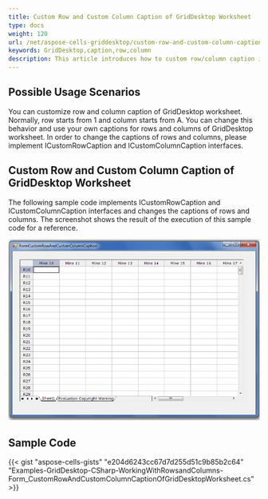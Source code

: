 ```yaml
---
title: Custom Row and Custom Column Caption of GridDesktop Worksheet
type: docs
weight: 120
url: /net/aspose-cells-griddesktop/custom-row-and-custom-column-caption-of-griddesktop-worksheet/
keywords: GridDesktop,caption,row,column
description: This article introduces how to custom row/column caption in GridDesktop.
---
```


## **Possible Usage Scenarios**
You can customize row and column caption of GridDesktop worksheet. Normally, row starts from 1 and column starts from A. You can change this behavior and use your own captions for rows and columns of GridDesktop worksheet. In order to change the captions of rows and columns, please implement ICustomRowCaption and ICustomColumnCaption interfaces.
## **Custom Row and Custom Column Caption of GridDesktop Worksheet**
The following sample code implements ICustomRowCaption and ICustomColumnCaption interfaces and changes the captions of rows and columns. The screenshot shows the result of the execution of this sample code for a reference.



![todo:image_alt_text](custom-row-and-custom-column-caption-of-griddesktop-worksheet_1.png)

## **Sample Code**
{{< gist "aspose-cells-gists" "e204d6243cc67d7d255d51c9b85b2c64" "Examples-GridDesktop-CSharp-WorkingWithRowsandColumns-Form_CustomRowAndCustomColumnCaptionOfGridDesktopWorksheet.cs" >}}

